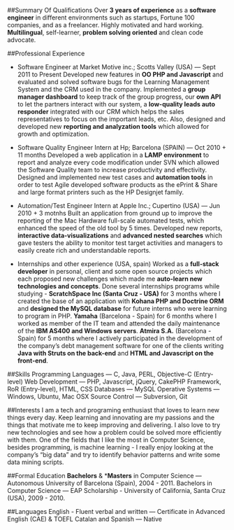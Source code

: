 ##Summary Of QualificationsOver **3 years of experience** as a **software engineer** in different environments such as startups, Fortune 100 companies, and as a freelancer. Highly motivated and hard working. **Multilingual**, self-learner, **problem solving oriented** and clean code advocate.##Professional Experience* Software Engineer at Market Motive inc.; Scotts Valley (USA) — Sept 2011 to PresentDeveloped new features in **OO PHP and Javascript** and evaluated and solved software bugs for the Learning Management System and the CRM used in the company. Implemented a **group manager dashboard** to keep track of the group progress, our **own API** to let the partners interact with our system, a **low-quality leads auto responder** integrated with our CRM which helps the sales representatives to focus on the important leads, etc. Also, designed and developed new **reporting and analyzation tools** which allowed for growth and optimization. * Software Quality Engineer Intern at Hp; Barcelona (SPAIN) — Oct 2010 + 11 monthsDeveloped a web application in a **LAMP environment** to report and analyze every code modification under SVN which allowed the Software Quality team to increase productivity and effectivity. Designed and implemented new test cases and **automation tools** in order to test Agile developed software products as the ePrint & Share and large format printers such as the HP Designjet family.* Automation/Test Engineer Intern at Apple Inc.; Cupertino (USA) — Jun 2010 + 3 motnhsBuilt an application from ground up to improve the reporting of the Mac Hardware full-scale automated tests, which enhanced the speed of the old tool by 5 times. Developed new reports, **interactive data-visualizations** and **advanced nested searches** which gave testers the ability to monitor test target activities and managers to easily create rich and understandable reports.* Internships and other experience (USA, spain)Worked as a **full-stack developer** in personal, client and some open source projects which each proposed new challenges which made me **auto-learn new technologies and concepts**.Done several internships programs while studying - __ScratchSpace Inc (Santa Cruz - USA)__ for 3 months where I created the base of an application with **Kohana PHP and Doctrine ORM** and **designed the MySQL database** for future interns who were learning to program in PHP. __Yamaha__ (Barcelona - Spain) for 6 months where I worked as member of the IT team and attended the daily maintenance of the **IBM AS400 and Windows servers**. __Atmira S.A.__ (Barcelona - Spain) for 5 months where I actively participated in the development of the company’s debt management software for one of the clients writing **Java with Struts on the back-end** and **HTML and Javascript on the front-end**.##SkillsProgramming Languages — C, Java, PERL, Objective-C (Entry-level)Web Development — PHP, Javascript, jQuery, CakePHP Framework, RoR (Entry-level), HTML, CSSDatabases — MySQLOperative Systems — Windows, Ubuntu, Mac OSXSource Control — Subversion, Git##InterestsI am a tech and programing enthusiast that loves to learn new things every day. Keep learning and innovating are my passions and the things that motivate me to keep improving and delivering. I also love to try new technologies and see how a problem could be solved more efficiently with them. One of the fields that I like the most in Computer Science, besides programming, is machine learning - I really enjoy looking at the company’s “big data” and try to identify behavior patterns and write some data mining scripts.##Formal Education**Bachelors** & \***Masters** in Computer Science — Autonomous University of Barcelona (Spain), 2004 - 2011. Bachelors in Computer Science — EAP Scholarship - University of California, Santa Cruz (USA), 2009 - 2010.##LanguagesEnglish - Fluent verbal and written — Certificate in Advanced English (CAE) & TOEFLCatalan and Spanish — Native